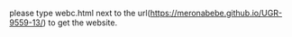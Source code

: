 please type webc.html next to the url(https://meronabebe.github.io/UGR-9559-13/) to get the website.
